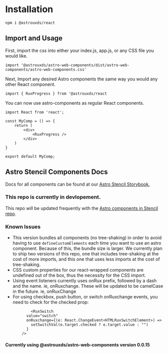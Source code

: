 # Installation

`npm i @astrouxds/react`

## Import and Usage

First, import the css into either your index.js, app.js, or any CSS file you would like.

`import '@astrouxds/astro-web-components/dist/astro-web-components/astro-web-components.css'`

Next, Import any desired Astro components the same way you would any other React component.

`import { RuxProgress } from '@astrouxds/react`

You can now use astro-components as regular React components.

```
import React from 'react';

const MyComp = () => {
    return (
        <div>
            <RuxProgress />
        </div>
    )
}

export default MyComp;
```

## Astro Stencil Components Docs

Docs for all components can be found at our [Astro Stencil Storybook.](https://astro-stencil.netlify.app/)

### This repo is currently in devlopement.

This repo will be updated frequently with the [Astro components in Stencil repo](https://github.com/RocketCommunicationsInc/astro).

### Known Issues

- This version bundles all components (no tree-shaking) in order to avoid having to use `defineCustomElements` each time you want to use an astro component. Because of this, the bundle size is larger.
  We currently plan to ship two versions of this repo, one that includes tree-shaking at the cost of more imports, and this one that uses less imports at the cost of tree-shaking.
- CSS custom properties for our react-wrapped components are undefined out of the box, thus the necessity for the CSS import.
- Using event listeners currently uses onRux prefix, followed by a dash and the name. ie, onRuxchange. These will be updated to be camelCase in the future. ie, onRuxChange
- For using checkbox, push button, or switch onRuxchange events, you need to check for the checked prop:
  ```
          <RuxSwitch
        value="switch"
        onRuxchange={(e: React.ChangeEvent<HTMLRuxSwitchElement>) =>
          setSwitchVal(e.target.checked ? e.target.value : "")
        }
      />
  ```

#### Currently using @astrouxds/astro-web-components version 0.0.15
